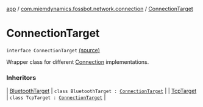 [app](../index.md) / [com.miemdynamics.fossbot.network.connection](index.md) / [ConnectionTarget](./-connection-target.md)

# ConnectionTarget

`interface ConnectionTarget` [(source)](https://github.com/binyot/fossbot/tree/master/app/src/main/java/com/miemdynamics/fossbot/network/connection/ConnectionTarget.kt#L6)

Wrapper class for different [Connection](-connection/index.md) implementations.

### Inheritors

| [BluetoothTarget](-bluetooth-target/index.md) | `class BluetoothTarget : `[`ConnectionTarget`](./-connection-target.md) |
| [TcpTarget](-tcp-target/index.md) | `class TcpTarget : `[`ConnectionTarget`](./-connection-target.md) |

